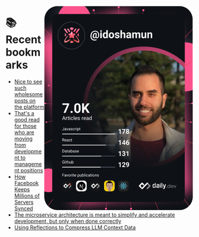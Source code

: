 <a href="https://app.daily.dev/idoshamun"><img src="https://raw.githubusercontent.com/idoshamun/idoshamun/devcard/devcard.svg" align='right' width="400" alt="Ido Shamun's Dev Card"/></a>

# 📚 Recent bookmarks
<!-- BOOKMARKS:START -->
- [Nice to see such wholesome posts on the platform](https://app.daily.dev/posts/7OovgmIfN?utm_source=rss&utm_medium=bookmarks&utm_campaign=28849d86070e4c099c877ab6837c61f0)
- [That&#39;s a good read for those who are moving from development to management positions](https://app.daily.dev/posts/oYbrLxbDF?utm_source=rss&utm_medium=bookmarks&utm_campaign=28849d86070e4c099c877ab6837c61f0)
- [How Facebook Keeps Millions of Servers Synced](https://app.daily.dev/posts/1Ho2pWUIH?utm_source=rss&utm_medium=bookmarks&utm_campaign=28849d86070e4c099c877ab6837c61f0)
- [The microservice architecture is meant to simplify and accelerate development, but only when done correctly](https://app.daily.dev/posts/VDxO0XXjk?utm_source=rss&utm_medium=bookmarks&utm_campaign=28849d86070e4c099c877ab6837c61f0)
- [Using Reflections to Compress LLM Context Data](https://app.daily.dev/posts/e7yPq0F1c?utm_source=rss&utm_medium=bookmarks&utm_campaign=28849d86070e4c099c877ab6837c61f0)
<!-- BOOKMARKS:END -->
